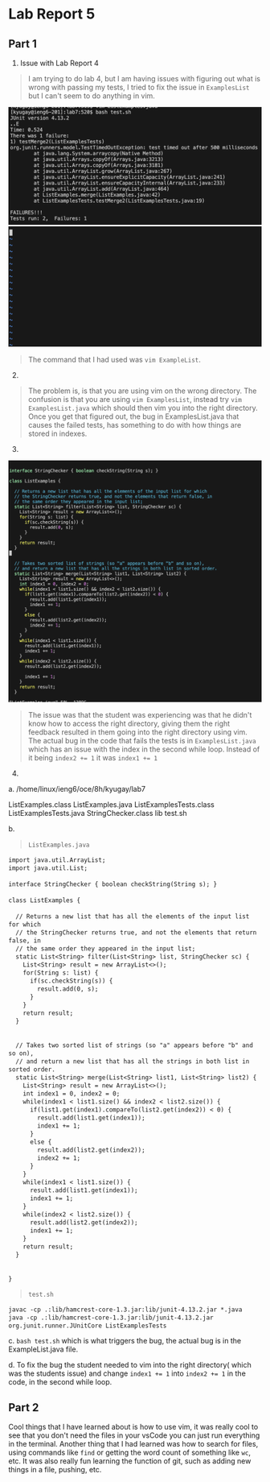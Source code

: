 # Lab Report 5 

## Part 1 

1. Issue with Lab Report 4
> I am trying to do lab 4, but I am having issues with figuring out what is wrong with passing my tests, I tried to fix the issue in `ExamplesList` but I can't seem to do anything in vim.


![Image](Lab5Bash.png)
![Image](Lab5ExampleList.png)

> The command that I had used was `vim ExampleList`. 

2. 
> The problem is, is that you are using vim on the wrong directory. The confusion is that you are using `vim ExamplesList`, instead try `vim ExamplesList.java` which should then vim you into the right directory. Once you get that figured out, the bug in ExamplesList.java that causes the failed tests, has something to do with how things are stored in indexes. 

3.
![Image](Lab5Result.png)


>The issue was that the student was experiencing was that he didn't know how to access the right directory, giving them the right feedback resulted in them going into the right directory using vim.
>The actual bug in the code that fails the tests is in `ExamplesList.java` which has an issue with the index in the second while loop. Instead of it being `index2 += 1` it was `index1 += 1`

4. 

a. 
/home/linux/ieng6/oce/8h/kyugay/lab7

ListExamples.class  ListExamples.java  ListExamplesTests.class  ListExamplesTests.java  StringChecker.class  lib  test.sh

b. 
> `ListExamples.java`
```
import java.util.ArrayList;
import java.util.List;

interface StringChecker { boolean checkString(String s); }

class ListExamples {

  // Returns a new list that has all the elements of the input list for which
  // the StringChecker returns true, and not the elements that return false, in
  // the same order they appeared in the input list;
  static List<String> filter(List<String> list, StringChecker sc) {
    List<String> result = new ArrayList<>();
    for(String s: list) {
      if(sc.checkString(s)) {
        result.add(0, s);
      }
    }
    return result;
  }


  // Takes two sorted list of strings (so "a" appears before "b" and so on),
  // and return a new list that has all the strings in both list in sorted order.
  static List<String> merge(List<String> list1, List<String> list2) {
    List<String> result = new ArrayList<>();
    int index1 = 0, index2 = 0;
    while(index1 < list1.size() && index2 < list2.size()) {
      if(list1.get(index1).compareTo(list2.get(index2)) < 0) {
        result.add(list1.get(index1));
        index1 += 1;
      }
      else {
        result.add(list2.get(index2));
        index2 += 1;
      }
    }
    while(index1 < list1.size()) {
      result.add(list1.get(index1));
      index1 += 1;
    }
    while(index2 < list2.size()) {
      result.add(list2.get(index2));
      index1 += 1;
    }
    return result;
  }


}
```

> `test.sh` 
```
javac -cp .:lib/hamcrest-core-1.3.jar:lib/junit-4.13.2.jar *.java
java -cp .:lib/hamcrest-core-1.3.jar:lib/junit-4.13.2.jar org.junit.runner.JUnitCore ListExamplesTests
```

c. `bash test.sh` which is what triggers the bug, the actual bug is in the ExampleList.java file. 

d. To fix the bug the student needed to vim into the right directory( which was the students issue) and change `index1 += 1` into `index2 += 1` in the code, in the second while loop. 

## Part 2 

Cool things that I have learned about is how to use vim, it was really cool to see that you don't need the files in your vsCode you can just run everything in the terminal. Another thing that I had learned was how to search for files, using commands like `find` or getting the word count of something like `wc`, etc. It was also really fun learning the function of git, such as adding new things in a file, pushing, etc. 




    

